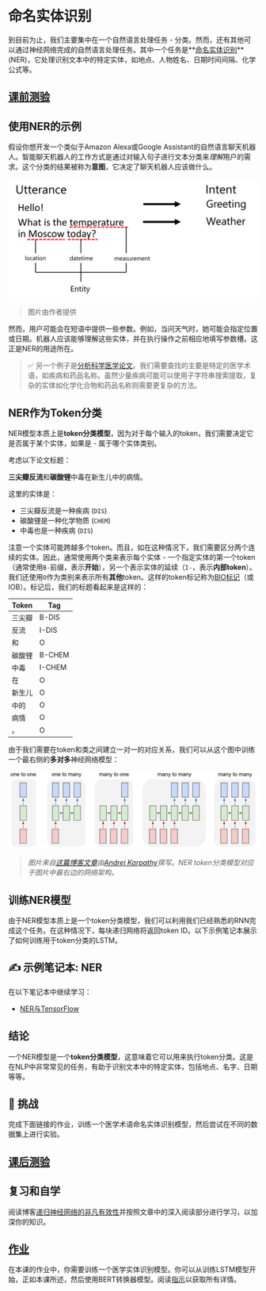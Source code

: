 # 命名实体识别

到目前为止，我们主要集中在一个自然语言处理任务 - 分类。然而，还有其他可以通过神经网络完成的自然语言处理任务。其中一个任务是**[命名实体识别](https://wikipedia.org/wiki/Named-entity_recognition)** (NER)，它处理识别文本中的特定实体，如地点、人物姓名、日期时间间隔、化学公式等。

## [课前测验](https://red-field-0a6ddfd03.1.azurestaticapps.net/quiz/119)

## 使用NER的示例

假设你想开发一个类似于Amazon Alexa或Google Assistant的自然语言聊天机器人。智能聊天机器人的工作方式是通过对输入句子进行文本分类来*理解*用户的需求。这个分类的结果被称为**意图**，它决定了聊天机器人应该做什么。

![Bot NER](images/bot-ner.png)

> 图片由作者提供

然而，用户可能会在短语中提供一些参数。例如，当问天气时，她可能会指定位置或日期。机器人应该能够理解这些实体，并在执行操作之前相应地填写参数槽。这正是NER的用途所在。

> ✅ 另一个例子是[分析科学医学论文](https://soshnikov.com/science/analyzing-medical-papers-with-azure-and-text-analytics-for-health/)。我们需要查找的主要是特定的医学术语，如疾病和药品名称。虽然少量疾病可能可以使用子字符串搜索提取，复杂的实体如化学化合物和药品名称则需要更复杂的方法。

## NER作为Token分类

NER模型本质上是**token分类模型**，因为对于每个输入的token，我们需要决定它是否属于某个实体，如果是 - 属于哪个实体类别。

考虑以下论文标题：

**三尖瓣反流**和**碳酸锂**中毒在新生儿中的病情。

这里的实体是：

* 三尖瓣反流是一种疾病 (`DIS`)
* 碳酸锂是一种化学物质 (`CHEM`)
* 中毒也是一种疾病 (`DIS`)

注意一个实体可能跨越多个token。而且，如在这种情况下，我们需要区分两个连续的实体。因此，通常使用两个类来表示每个实体 - 一个指定实体的第一个token（通常使用`B-`前缀，表示**开始**），另一个表示实体的延续（`I-`，表示**内部token**）。我们还使用`O`作为类别来表示所有**其他**token。这样的token标记称为[BIO标记](https://en.wikipedia.org/wiki/Inside%E2%80%93outside%E2%80%93beginning_(tagging))（或IOB）。标记后，我们的标题看起来是这样的：

Token | Tag
------|-----
三尖瓣 | B-DIS
反流 | I-DIS
和 | O
碳酸锂 | B-CHEM
中毒 | I-CHEM
在 | O
新生儿 | O
中的 | O
病情 | O
。 | O

由于我们需要在token和类之间建立一对一的对应关系，我们可以从这个图中训练一个最右侧的**多对多**神经网络模型：

![图片显示常见的递归神经网络模式](../17-GenerativeNetworks/images/unreasonable-effectiveness-of-rnn.jpg)

> *图片来自[这篇博客文章](http://karpathy.github.io/2015/05/21/rnn-effectiveness/)由[Andrej Karpathy](http://karpathy.github.io/)撰写。NER token分类模型对应于图片中最右边的网络架构。*

## 训练NER模型

由于NER模型本质上是一个token分类模型，我们可以利用我们已经熟悉的RNN完成这个任务。在这种情况下，每块递归网络将返回token ID。以下示例笔记本展示了如何训练用于token分类的LSTM。

## ✍️ 示例笔记本: NER

在以下笔记本中继续学习：

* [NER与TensorFlow](NER-TF.ipynb)

## 结论

一个NER模型是一个**token分类模型**，这意味着它可以用来执行token分类。这是在NLP中非常常见的任务，有助于识别文本中的特定实体，包括地点、名字、日期等等。

## 🚀 挑战

完成下面链接的作业，训练一个医学术语命名实体识别模型，然后尝试在不同的数据集上进行实验。

## [课后测验](https://red-field-0a6ddfd03.1.azurestaticapps.net/quiz/219)

## 复习和自学

阅读博客[递归神经网络的非凡有效性](http://karpathy.github.io/2015/05/21/rnn-effectiveness/)并按照文章中的深入阅读部分进行学习，以加深你的知识。

## [作业](lab/README_chs.md)

在本课的作业中，你需要训练一个医学实体识别模型。你可以从训练LSTM模型开始，正如本课所述，然后使用BERT转换器模型。阅读[指示](lab/README_chs.md)以获取所有详情。